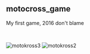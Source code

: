 ﻿## motocross_game
My first game, 2016 don't blame 

<br/>

![motokross3](https://user-images.githubusercontent.com/62243649/150595745-3caf33aa-f46b-4b1a-8913-3a069f85b008.PNG)
![motokross2](https://user-images.githubusercontent.com/62243649/150595748-b42f8559-cda1-4ab6-a849-1ca54a8113d2.PNG)

